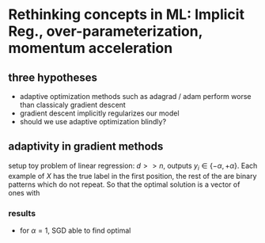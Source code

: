 # Rethinking concepts in ML: Implicit Reg., over-parameterization, momentum acceleration

## three hypotheses

* adaptive optimization methods such as adagrad / adam perform worse than
  classicaly gradient descent
* gradient descent implicitly regularizes our model
* should we use adaptive optimization blindly?

## adaptivity in gradient methods

setup toy problem of linear regression: $d >> n$, outputs $y_i \in \{-\alpha,
+\alpha\}$.  Each example of $X$ has the true label in the first position, the
rest of the are binary patterns which do not repeat.  So that the optimal
solution is a vector of ones with 

### results

* for $\alpha = 1$, SGD able to find optimal

